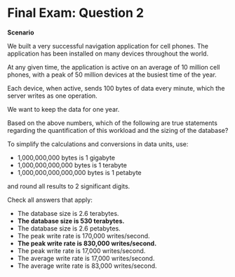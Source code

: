 # Final Exam: Question 2

**Scenario**

We built a very successful navigation application for cell phones. The application has been installed on many devices throughout the world.

At any given time, the application is active on an average of 10 million cell phones, with a peak of 50 million devices at the busiest time of the year.

Each device, when active, sends 100 bytes of data every minute, which the server writes as one operation.

We want to keep the data for one year.

Based on the above numbers, which of the following are true statements regarding the quantification of this workload and the sizing of the database?

To simplify the calculations and conversions in data units, use:

- 1,000,000,000 bytes is 1 gigabyte
- 1,000,000,000,000 bytes is 1 terabyte
- 1,000,000,000,000,000 bytes is 1 petabyte

and round all results to 2 significant digits.

Check all answers that apply:

- The database size is 2.6 terabytes.
- **The database size is 530 terabytes.**
- The database size is 2.6 petabytes.
- The peak write rate is 170,000 writes/second.
- **The peak write rate is 830,000 writes/second.**
- The peak write rate is 17,000 writes/second.
- The average write rate is 17,000 writes/second.
- The average write rate is 83,000 writes/second.
